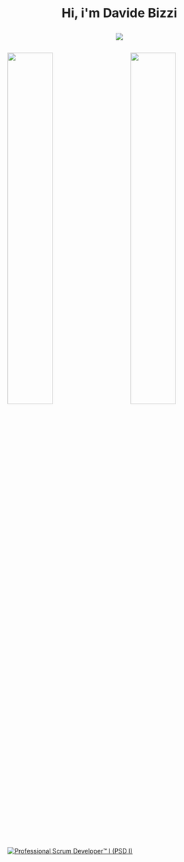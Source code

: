 <h1 align="center">
  Hi, i'm <b>Davide Bizzi</b>

  <p align="center">
    <a href="https://github.com/DenverCoder1/readme-typing-svg">
      <img src="https://readme-typing-svg.herokuapp.com?lines=Welcome+traveller!&center=true&width=380&height=45&branding=false">
    </a>
  </p>

</h1>

  <img style="width:45%;" align="left" src="https://cr-ss-service.azurewebsites.net/api/ScreenShot?widget=summary&username=d-beezee&style=--header-bg-color:%23333;--border-radius:10px" />
    
  <img style="width:45%;" align="right" src="https://github-readme-stats-beryl.vercel.app/api?username=d-beezee&show_icons=true&title_color=fff&icon_color=79ff97&text_color=9f9f9f&bg_color=151515" />

<br clear="left"/>
<br>


<div >
    
  <!--START_SECTION:badges-->
  [![Professional Scrum Developer™ I (PSD I)](https://images.credly.com/size/110x110/images/d2298e82-b671-434a-876b-21a0ebc3af0e/image.png)](http://www.credly.com/badges/c150ad39-cf6b-4d1f-a45b-5e34a239c91a "Professional Scrum Developer™ I (PSD I)")
  <!--END_SECTION:badges-->

</div>
